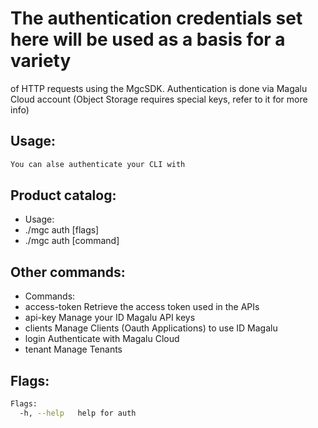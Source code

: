 # The authentication credentials set here will be used as a basis for a variety
of HTTP requests using the MgcSDK. Authentication is done via Magalu Cloud account
(Object Storage requires special keys, refer to it for more info)

## Usage:
```bash
You can alse authenticate your CLI with
```

## Product catalog:
- Usage:
- ./mgc auth [flags]
- ./mgc auth [command]

## Other commands:
- Commands:
- access-token Retrieve the access token used in the APIs
- api-key      Manage your ID Magalu API keys
- clients      Manage Clients (Oauth Applications) to use ID Magalu
- login        Authenticate with Magalu Cloud
- tenant       Manage Tenants

## Flags:
```bash
Flags:
  -h, --help   help for auth
```

